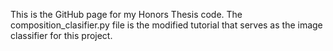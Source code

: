 This is the GitHub page for my Honors Thesis code. 
The composition_clasifier.py file is the modified tutorial that serves as the image classifier for this project.
